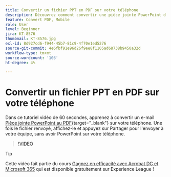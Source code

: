 ```yaml
---
title: Convertir un fichier PPT en PDF sur votre téléphone
description: Découvrez comment convertir une pièce jointe PowerPoint d’un courrier électronique en PDF sur votre téléphone
feature: Convert PDF, Mobile
role: User
level: Beginner
jira: KT-8576
thumbnail: KT-8576.jpg
exl-id: 8d927cd6-f944-45b7-81c9-4f70e1ed5276
source-git-commit: 4e6fbf91e96d26f9ee8f1105ad68738b9450a32d
workflow-type: tm+mt
source-wordcount: '103'
ht-degree: 4%

---
```


# Convertir un fichier PPT en PDF sur votre téléphone

Dans ce tutoriel vidéo de 60 secondes, apprenez à convertir un e-mail [Pièce jointe PowerPoint au PDF](https://www.adobe.com/fr/acrobat/online/ppt-to-pdf.html){target="_blank"} sur votre téléphone. Une fois le fichier renvoyé, affichez-le et appuyez sur Partager pour l&#39;envoyer à votre équipe, sans avoir PowerPoint sur votre téléphone.

>[!VIDEO](https://video.tv.adobe.com/v/336366?quality=12&learn=on&hidetitle=true)

>[!TIP]
>
>Cette vidéo fait partie du cours [Gagnez en efficacité avec Acrobat DC et Microsoft 365](https://experienceleague.adobe.com/?recommended=Acrobat-U-1-2021.microsoft365) qui est disponible gratuitement sur Experience League !
